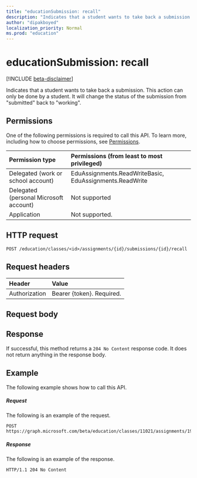 ```yaml
---
title: "educationSubmission: recall"
description: "Indicates that a student wants to take back a submission. This action can only be done by a student. "
author: "dipakboyed"
localization_priority: Normal
ms.prod: "education"
---
```


# educationSubmission: recall

[!INCLUDE [beta-disclaimer](../../includes/beta-disclaimer.md)]

Indicates that a student wants to take back a submission. This action can only be done by a student. It will change the status of the submission from "submitted" back to "working".

## Permissions
One of the following permissions is required to call this API. To learn more, including how to choose permissions, see [Permissions](/graph/permissions-reference).

|Permission type      | Permissions (from least to most privileged)              |
|:--------------------|:---------------------------------------------------------|
|Delegated (work or school account) |  EduAssignments.ReadWriteBasic, EduAssignments.ReadWrite  |
|Delegated (personal Microsoft account) |  Not supported  |
|Application |Not supported.  | 

## HTTP request
<!-- { "blockType": "ignored" } -->
```http
POST /education/classes/<id>/assignments/{id}/submissions/{id}/recall

```
## Request headers
| Header       | Value |
|:---------------|:--------|
| Authorization  | Bearer {token}. Required.  |

## Request body

## Response
If successful, this method returns a `204 No Content` response code. It does not return anything in the response body.

## Example
The following example shows how to call this API.
##### Request
The following is an example of the request.
<!-- {
  "blockType": "request",
  "name": "educationsubmission_recall"
}-->
```http
POST https://graph.microsoft.com/beta/education/classes/11021/assignments/19002/submissions/850f51b7/recall
```

##### Response
The following is an example of the response.

<!-- {
  "blockType": "response",
  "truncated": true,
  "@odata.type": "microsoft.graph.educationAssignment"
} -->
```http
HTTP/1.1 204 No Content
```

<!-- uuid: 8fcb5dbc-d5aa-4681-8e31-b001d5168d79
2015-10-25 14:57:30 UTC -->
<!--
{
  "type": "#page.annotation",
  "description": "educationSubmission: recall",
  "keywords": "",
  "section": "documentation",
  "tocPath": "",
  "suppressions": []
}
-->
